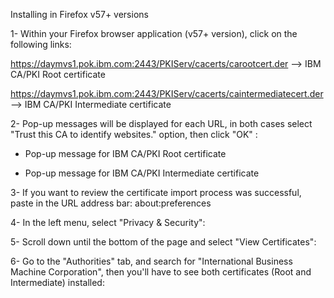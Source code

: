 Installing in Firefox v57+ versions

1- Within your Firefox browser application (v57+ version), click on the following links:

https://daymvs1.pok.ibm.com:2443/PKIServ/cacerts/carootcert.der                    -->  IBM CA/PKI Root certificate

https://daymvs1.pok.ibm.com:2443/PKIServ/cacerts/caintermediatecert.der      -->  IBM CA/PKI Intermediate certificate

 

2- Pop-up messages will be displayed for each URL, in both cases select "Trust this CA to identify websites." option, then click "OK" :



 * Pop-up message for IBM CA/PKI Root certificate

 



 * Pop-up message for IBM CA/PKI Intermediate certificate

3- If you want to review the certificate import process was successful, paste in the URL address bar:     about:preferences




4- In the left menu, select "Privacy & Security":



 

5- Scroll down until the bottom of the page and select "View Certificates":



 

6- Go to the "Authorities" tab, and search for "International Business Machine Corporation", then you'll have to see both certificates (Root and Intermediate) installed:

